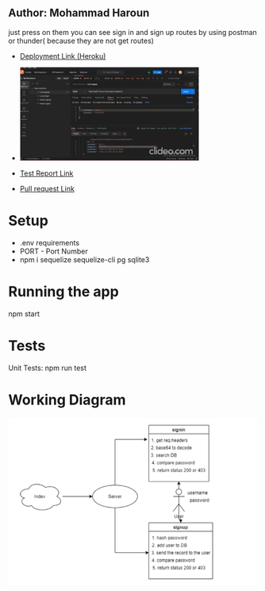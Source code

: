 ## Author: Mohammad Haroun
just press on them 
you can see sign in and sign up routes by using postman or thunder( because they are not get routes)

* [Deployment Link (Heroku) ](https://lab07-haroun.herokuapp.com/users)

* ![](giphy_360.gif)

* [Test Report Link ](https://github.com/Mohammad-Haroun-97/api-server/actions)
* [Pull request Link ](https://github.com/Mohammad-Haroun-97/bearer-auth/pull/2)
# Setup
* .env requirements
* PORT - Port Number
* npm i sequelize sequelize-cli pg sqlite3
# Running the app
npm start

# Tests
Unit Tests: npm run test

# Working Diagram 

![](UML-LAB07.PNG)